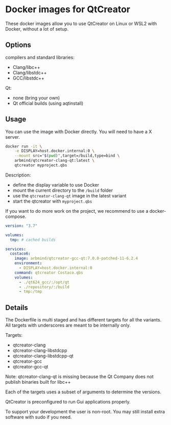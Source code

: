 # Docker images for QtCreator

These docker images allow you to use QtCreator on Linux or WSL2 with Docker, without a lot of setup.

## Options

compilers and standard libraries:
* Clang/libc++
* Clang/libstdc++
* GCC/libstdc++

Qt:
* none (bring your own)
* Qt official builds (using aqtinstall)

## Usage

You can use the image with Docker directly.
You will need to have a X server.

```bash
docker run -it \
    -e DISPLAY=host.docker.internal:0 \
    --mount src="$(pwd)",target=/build,type=bind \
    arbmind/qtcreator-clang-qt:latest \
    qtcreator myproject.qbs
```

Description:
* define the display variable to use Docker
* mount the current directory to the `/build` folder
* use the `qtcreator-clang-qt` image in the latest variant
* start the qtcreator with `myproject.qbs`

If you want to do more work on the project, we recommend to use a docker-compose.

```yaml
version: "3.7"

volumes:
  tmp: # cached builds

services:
  costaco6:
    image: arbmind/qtcreator-gcc-qt:7.0.0-patched-11-6.2.4
    environment:
      - DISPLAY=host.docker.internal:0
    command: qtcreator Costaco.qbs
    volumes:
      - ./qt624_gcc/:/opt/qt
      - ./repository/:/build
      - tmp:/tmp
```

## Details

The Dockerfile is multi staged and has different targets for all the variants.
All targets with underscores are meant to be internally only.

Targets:
* qtcreator-clang
* qtcreator-clang-libstdcpp
* qtcreator-clang-libstdcpp-qt
* qtcreator-gcc
* qtcreator-gcc-qt

Note: qtcreator-clang-qt is missing because the Qt Company does not publish binaries built for libc++

Each of the targets uses a subset of arguments to determine the versions.

QtCreator is preconfigured to run Gui applications properly.

To support your development the user is non-root.
You may still install extra software with sudo if you need.
